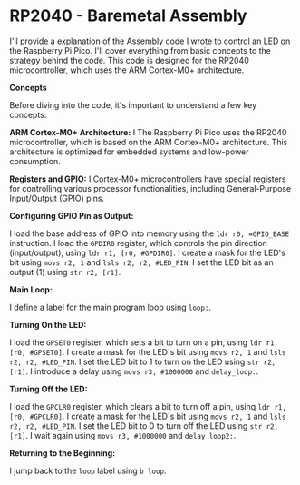 # RP2040 - Baremetal Assembly

 I'll provide a explanation of the Assembly code I wrote to control an LED on the Raspberry Pi Pico. I'll cover everything from basic concepts to the strategy behind the code. This code is designed for the RP2040 microcontroller, which uses the ARM Cortex-M0+ architecture.

**Concepts**

Before diving into the code, it's important to understand a few key concepts:

**ARM Cortex-M0+ Architecture:** 
I The Raspberry Pi Pico uses the RP2040 microcontroller, which is based on the ARM Cortex-M0+ architecture. This architecture is optimized for embedded systems and low-power consumption.

**Registers and GPIO:**
I Cortex-M0+ microcontrollers have special registers for controlling various processor functionalities, including General-Purpose Input/Output (GPIO) pins.

**Configuring GPIO Pin as Output:**

I load the base address of GPIO into memory using the `ldr r0, =GPIO_BASE` instruction.
I load the `GPDIR0` register, which controls the pin direction (input/output), using `ldr r1, [r0, #GPDIR0]`.
I create a mask for the LED's bit using `movs r2, 1` and `lsls r2, r2, #LED_PIN`.
I set the LED bit as an output (1) using `str r2, [r1]`.

**Main Loop:**

I define a label for the main program loop using `loop:`.

**Turning On the LED:**

I load the `GPSET0` register, which sets a bit to turn on a pin, using `ldr r1, [r0, #GPSET0]`.
I create a mask for the LED's bit using `movs r2, 1` and `lsls r2, r2, #LED_PIN`.
I set the LED bit to 1 to turn on the LED using `str r2, [r1]`.
I introduce a delay using `movs r3, #1000000` and `delay_loop:`.

**Turning Off the LED:**

I load the `GPCLR0` register, which clears a bit to turn off a pin, using `ldr r1, [r0, #GPCLR0]`.
I create a mask for the LED's bit using `movs r2, 1` and `lsls r2, r2, #LED_PIN`.
I set the LED bit to 0 to turn off the LED using `str r2, [r1]`.
I wait again using `movs r3, #1000000` and `delay_loop2:`.

**Returning to the Beginning:**

I jump back to the `loop` label using `b loop`.
